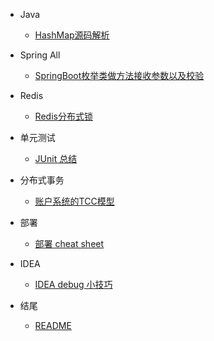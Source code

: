 
- Java 
  - [HashMap源码解析](./java/HashMap源码解析.md)

- Spring All
  - [SpringBoot枚举类做方法接收参数以及校验](./Spring/SpringBoot枚举类做方法接收参数以及校验.md)

- Redis
  - [Redis分布式锁](./Redis/Redis分布式锁.md)
  
- 单元测试
  - [JUnit 总结](./测试/JUnit单元测试总结.md)

- 分布式事务
  - [账户系统的TCC模型](./分布式事务/账户系统的TCC模型.md)

- 部署
  - [部署 cheat sheet](./Linux/CentOS服务器部署.md)

- IDEA
  - [IDEA debug 小技巧](debugTips.md)


- 结尾 
  - [README](README.md)
